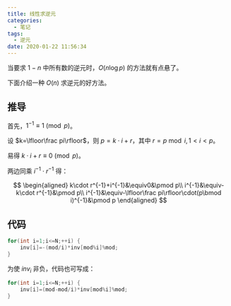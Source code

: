 ```yaml
---
title: 线性求逆元
categories:
  - 笔记
tags:
  - 逆元
date: 2020-01-22 11:56:34
---
```


当要求 $1-n$ 中所有数的逆元时，$O(n\log p)$ 的方法就有点悬了。

下面介绍一种 $O(n)$ 求逆元的好方法。

<!-- more -->

## 推导

首先，$1^{-1}\equiv1\pmod p$。

设 $k=\lfloor\frac pi\rfloor$，则 $p=k\cdot i+r$，其中 $r=p\bmod i,1<i<p$。

易得 $k\cdot i+r\equiv0\pmod p$。

两边同乘 $i^{-1}\cdot r^{-1}$ 得：

$$
\begin{aligned}
k\cdot r^{-1}+i^{-1}&\equiv0&\pmod p\\
i^{-1}&\equiv-k\cdot r^{-1}&\pmod p\\
i^{-1}&\equiv-\lfloor\frac pi\rfloor\cdot(p\bmod i)^{-1}&\pmod p
\end{aligned}
$$

## 代码

```cpp
for(int i=1;i<=N;++i) {
    inv[i]=-(mod/i)*inv[mod%i]%mod;
}
```

为使 $inv_i$ 非负，代码也可写成：

```cpp
for(int i=1;i<=N;++i) {
    inv[i]=(mod-mod/i)*inv[mod%i]%mod;
}
```
